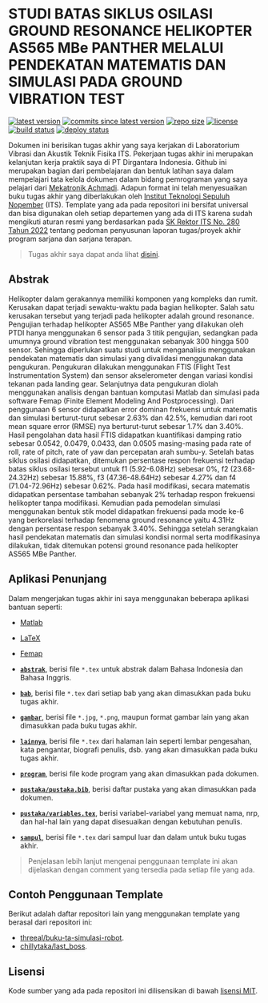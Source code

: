 # STUDI BATAS SIKLUS OSILASI GROUND RESONANCE HELIKOPTER AS565 MBe PANTHER MELALUI PENDEKATAN MATEMATIS DAN SIMULASI PADA GROUND VIBRATION TEST

[![latest version](https://img.shields.io/github/v/release/b201lab/template-buku-ta-its)](https://github.com/b201lab/template-buku-ta-its/releases/)
[![commits since latest version](https://img.shields.io/github/commits-since/b201lab/template-buku-ta-its/latest)](https://github.com/b201lab/template-buku-ta-its/commits/master)
[![repo size](https://img.shields.io/github/repo-size/b201lab/template-buku-ta-its)](https://github.com/b201lab/template-buku-ta-its)
[![license](https://img.shields.io/github/license/b201lab/template-buku-ta-its)](./LICENSE)
[![build status](https://img.shields.io/github/actions/workflow/status/b201lab/template-buku-ta-its/build.yml?branch=main)](https://github.com/b201lab/template-buku-ta-its/actions)
[![deploy status](https://img.shields.io/github/actions/workflow/status/b201lab/template-buku-ta-its/deploy.yml?branch=main&label=deploy)](https://github.com/abdulhadi19/Tugas_Akhir/blob/master/02311940000082-Undergraduate_Thesis_compressed.pdf)

Dokumen ini berisikan tugas akhir yang saya kerjakan di Laboratorium Vibrasi dan Akustik Teknik Fisika ITS. Pekerjaan tugas akhir ini merupakan kelanjutan kerja praktik saya di PT Dirgantara Indonesia. Github ini merupakan bagian dari pembelajaran dan bentuk latihan saya dalam mempelajari tata kelola dokumen dalam bidang pemrograman yang saya pelajari dari [Mekatronik Achmadi](https://github.com/mekatronik-achmadi). Adapun format ini telah menyesuaikan buku tugas akhir yang diberlakukan oleh [Institut Teknologi Sepuluh Nopember](https://www.its.ac.id/) (ITS). Template yang ada pada repositori ini bersifat universal dan bisa digunakan oleh setiap departemen yang ada di ITS karena sudah mengikuti aturan resmi yang berdasarkan pada [SK Rektor ITS No. 280 Tahun 2022](https://www.its.ac.id/pendidikan/wp-content/uploads/sites/112/2022/03/280-SK-Rektor-ttg-Pedoman-Penyusunan-Laporan-Tugas-Akhir-Sarjana-Sarjana-Terapan.pdf) tentang pedoman penyusunan laporan tugas/proyek akhir program sarjana dan sarjana terapan.

> Tugas akhir saya dapat anda lihat [disini](https://github.com/abdulhadi19/Tugas_Akhir/blob/master/02311940000082-Undergraduate_Thesis_compressed.pdf).

## Abstrak

Helikopter dalam gerakannya memiliki komponen yang kompleks dan rumit. Kerusakan dapat terjadi sewaktu-waktu pada bagian helikopter. Salah satu kerusakan tersebut yang terjadi pada helikopter adalah ground resonance. Pengujian terhadap helikopter AS565 MBe Panther yang dilakukan oleh PTDI hanya menggunakan 6 sensor pada 3 titik pengujian, sedangkan pada umumnya ground vibration test menggunakan sebanyak 300 hingga 500 sensor. Sehingga diperlukan suatu studi untuk menganalisis menggunakan pendekatan matematis dan simulasi yang divalidasi menggunakan data pengukuran. Pengukuran dilakukan menggunakan FTIS (Flight Test Instrumentation System) dan sensor akselerometer dengan variasi kondisi tekanan pada landing gear. Selanjutnya data pengukuran diolah menggunakan analisis dengan bantuan komputasi Matlab dan simulasi pada software Femap (Finite Element Modeling And Postprocessing). Dari penggunaan 6 sensor didapatkan error dominan frekuensi untuk matematis dan simulasi berturut-turut sebesar 2.63% dan 42.5%, kemudian dari root mean square error (RMSE) nya berturut-turut sebesar 1.7% dan 3.40%. Hasil pengolahan data hasil FTIS didapatkan kuantifikasi damping ratio sebesar 0.0542, 0.0479, 0.0433, dan 0.0505 masing-masing pada rate of roll, rate of pitch, rate of yaw dan percepatan arah sumbu-y. Setelah batas siklus osilasi didapatkan, ditemukan persentase respon frekuensi terhadap batas siklus osilasi tersebut untuk f1 (5.92-6.08Hz) sebesar 0%, f2 (23.68-24.32Hz) sebesar 15.88%, f3 (47.36-48.64Hz) sebesar 4.27% dan f4 (71.04-72.96Hz) sebesar 0.62%. Pada hasil modifikasi, secara matematis didapatkan persentase tambahan sebanyak 2% terhadap respon frekuensi helikopter tanpa modifikasi. Kemudian pada pemodelan simulasi menggunakan bentuk stik model didapatkan frekuensi pada mode ke-6 yang berkorelasi terhadap fenomena ground resonance yaitu 4.31Hz dengan persentase respon sebanyak 3.40%. Sehingga setelah serangkaian hasil pendekatan matematis dan simulasi kondisi normal serta modifikasinya dilakukan, tidak ditemukan potensi ground resonance pada helikopter AS565 MBe Panther.

## Aplikasi Penunjang

Dalam mengerjakan tugas akhir ini saya menggunakan beberapa aplikasi bantuan seperti:
- [Matlab](https://www.mathworks.com/products/matlab.html)
- [LaTeX](https://www.latex-project.org/)
- [Femap](https://plm.sw.siemens.com/en-US/simcenter/mechanical-simulation/femap/)


- **[`abstrak`](./abstrak)**, berisi file `*.tex` untuk abstrak dalam Bahasa Indonesia dan Bahasa Inggris.
- **[`bab`](./bab)**, berisi file `*.tex` dari setiap bab yang akan dimasukkan pada buku tugas akhir.
- **[`gambar`](./gambar)**, berisi file `*.jpg`, `*.png`, maupun format gambar lain yang akan dimasukkan pada buku tugas akhir.
- **[`lainnya`](./lainnya)**, berisi file `*.tex` dari halaman lain seperti lembar pengesahan, kata pengantar, biografi penulis, dsb. yang akan dimasukkan pada buku tugas akhir.
- **[`program`](./program)**, berisi file kode program yang akan dimasukkan pada dokumen.
- **[`pustaka/pustaka.bib`](./pustaka/pustaka.bib)**, berisi daftar pustaka yang akan dimasukkan pada dokumen.
- **[`pustaka/variables.tex`](./pustaka/variables.tex)**, berisi variabel-variabel yang memuat nama, nrp, dan hal-hal lain yang dapat disesuaikan dengan kebutuhan penulis.
- **[`sampul`](./sampul)**, berisi file `*.tex` dari sampul luar dan dalam untuk buku tugas akhir.

> Penjelasan lebih lanjut mengenai penggunaan template ini akan dijelaskan dengan comment yang tersedia pada setiap file yang ada.

## Contoh Penggunaan Template

Berikut adalah daftar repositori lain yang menggunakan template yang berasal dari repositori ini:

- [threeal/buku-ta-simulasi-robot](https://github.com/threeal/buku-ta-simulasi-robot).
- [chillytaka/last_boss](https://github.com/chillytaka/last_boss).

## Lisensi

Kode sumber yang ada pada repositori ini dilisensikan di bawah [lisensi MIT](./LICENSE).
